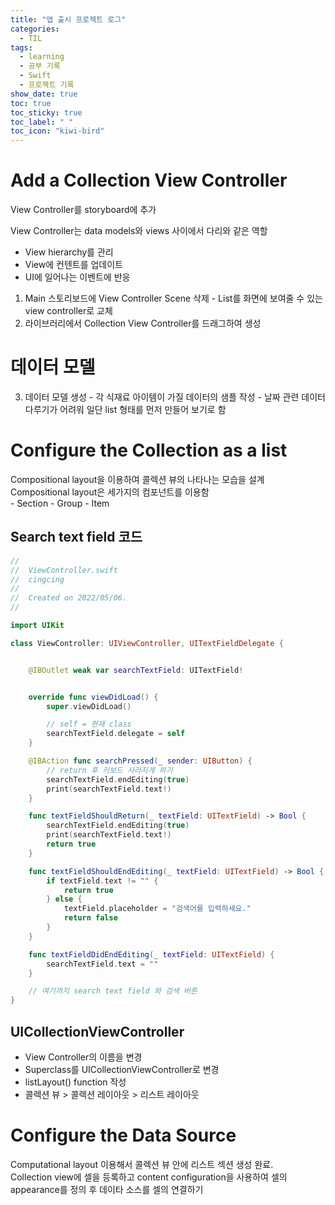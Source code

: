 ```yaml
---
title: "앱 출시 프로젝트 로그"
categories:
  - TIL
tags:
  - learning
  - 공부 기록
  - Swift
  - 프로젝트 기록
show_date: true
toc: true
toc_sticky: true
toc_label: " "
toc_icon: "kiwi-bird"
---
```



# Add a Collection View Controller  

  View Controller를 storyboard에 추가  

  View Controller는 data models와 views 사이에서 다리와 같은 역할  

  - View hierarchy를 관리
  - View에 컨텐트를 업데이트
  - UI에 일어나는 이벤트에 반응  

  1. Main 스토리보드에 View Controller Scene 삭제
    - List를 화면에 보여줄 수 있는 view controller로 교체
  2. 라이브러리에서 Collection View Controller를 드래그하여 생성

# 데이터 모델

  3. 데이터 모델 생성
    - 각 식재료 아이템이 가질 데이터의 샘플 작성
    - 날짜 관련 데이터 다루기가 어려워 일단 list 형태를 먼저 만들어 보기로 함

# Configure the Collection as a list  

  Compositional layout을 이용하여 콜렉션 뷰의 나타나는 모습을 설계  
  Compositional layout은 세가지의 컴포넌트를 이용함  
    - Section
    - Group
    - Item

## Search text field 코드  

  ```swift
  //
  //  ViewController.swift
  //  cingcing
  //
  //  Created on 2022/05/06.
  //

  import UIKit

  class ViewController: UIViewController, UITextFieldDelegate {


      @IBOutlet weak var searchTextField: UITextField!


      override func viewDidLoad() {
          super.viewDidLoad()

          // self = 현재 class
          searchTextField.delegate = self
      }

      @IBAction func searchPressed(_ sender: UIButton) {
          // return 후 키보드 사라지게 하기
          searchTextField.endEditing(true)
          print(searchTextField.text!)
      }

      func textFieldShouldReturn(_ textField: UITextField) -> Bool {
          searchTextField.endEditing(true)
          print(searchTextField.text!)
          return true
      }

      func textFieldShouldEndEditing(_ textField: UITextField) -> Bool {
          if textField.text != "" {
              return true
          } else {
              textField.placeholder = "검색어를 입력하세요."
              return false
          }
      }

      func textFieldDidEndEditing(_ textField: UITextField) {
          searchTextField.text = ""
      }

      // 여기까지 search text field 와 검색 버튼
  }
  ```

## UICollectionViewController

  - View Controller의 이름을 변경
  - Superclass를 UICollectionViewController로 변경
  - listLayout() function 작성
  - 콜렉션 뷰 > 콜렉션 레이아웃 > 리스트 레이아웃

# Configure the Data Source  

  Computational layout 이용해서 콜렉션 뷰 안에 리스트 섹션 생성 완료.  
  Collection view에 셀을 등록하고 content configuration을 사용하여 셀의  appearance를 정의 후 데이타 소스를 셀의 연결하기 




<!-- # Delegate?   -->

<!-- # 데이터 관리

  - URLSession

  - 서버와 데이터를 주고 받는 방법 알아보기


## Firebase  

  모바일 앱을 만드는데 필요한 여러가지 기능을 갖추고 있는 클라우드 서비스.


# 데이터 모델

## Classes or Structures?

  각 아이템의 데이터를 담을 모델을 생성하려하다가 class를 사용해야 할지 structure를 사용해야 할지 고민됨.  -->
